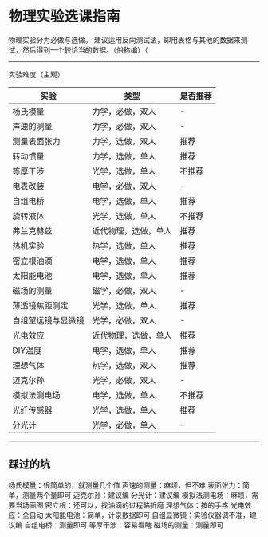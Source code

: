 # 物理实验选课指南
物理实验分为必做与选做。
建议运用反向测试法，即用表格与其他的数据来测试，然后得到一个较恰当的数据。（俗称编）（
<hr />
实验难度（主观）

|  实验   | 类型  | 是否推荐 |
|  ----  | ----  | ---- |
| 杨氏模量  | 力学，必做，双人|  -   |
|  声速的测量  | 力学，必做，双人| - |
|  测量表面张力 | 力学，选做，双人| 推荐 |
| 转动惯量|     力学，选做，单人| 推荐 |
| 等厚干涉|  光学，选做，单人|  不推荐 |
| 电表改装|  电学，必做，双人| -  |
| 自组电桥| 电学，选做，单人 | 推荐  |
| 旋转液体| 光学，选做，单人| 不推荐  |
| 弗兰克赫兹 | 近代物理，选做，单人| 推荐 |
|热机实验 | 热学，选做，单人 |  推荐 |
|密立根油滴| 电学，选做，单人| 推荐 |
| 太阳能电池| 电学，选做，单人| 推荐|
| 磁场的测量| 磁学，必做，双人| -  |
| 薄透镜焦距测定| 光学，选做，单人| 推荐 |
| 自组望远镜与显微镜| 光学，必做，双人| - |
| 光电效应 | 近代物理，选做，单人| 推荐 |
| DIY温度|  电学，选做，单人|   推荐 |
|理想气体 | 热学，选做，双人 | 推荐  |
|迈克尔孙 | 光学，必做，双人 | -   |
|模拟法测电场| 电学，选做，单人| 不推荐 |
|光纤传感器 | 光学，选做，单人 | 推荐|
| 分光计|  光学，必做，单人 | - |

<hr/>

## 踩过的坑

杨氏模量：很简单的，就测量几个值
声速的测量：麻烦，但不难
表面张力：简单，测量两个量即可
迈克尔孙：建议编
分光计：建议编
模拟法测电场：麻烦，需要当场画图
密立根：还可以，找油滴的过程略折磨
理想气体：按的手疼
光电效应：全自动
太阳能电池：简单，计录数据即可
自组显微镜：实验仪器调不准，建议编
自组电桥：测量即可
等厚干涉：容易看瞎
磁场的测量：测量即可



